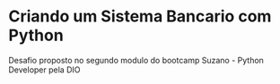 # Criando um Sistema Bancario com Python

Desafio proposto no segundo modulo do bootcamp Suzano - Python Developer pela DIO

